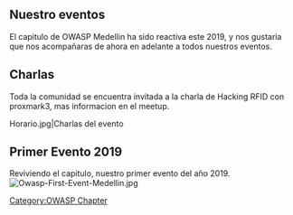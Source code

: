 ## Nuestro eventos

El capitulo de OWASP Medellin ha sido reactiva este 2019, y nos gustaria
que nos acompañaras de ahora en adelante a todos nuestros eventos.

## Charlas

Toda la comunidad se encuentra invitada a la charla de Hacking RFID con
proxmark3, mas informacion en el meetup.

Horario.jpg|Charlas del evento

## Primer Evento 2019

Reviviendo el capitulo, nuestro primer evento del año 2019.
![Owasp-First-Event-Medellin.jpg](Owasp-First-Event-Medellin.jpg
"Owasp-First-Event-Medellin.jpg")

[Category:OWASP Chapter](Category:OWASP_Chapter "wikilink")